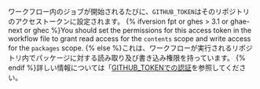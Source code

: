 ワークフロー内のジョブが開始されるたびに、`GITHUB_TOKEN`はそのリポジトリのアクセストークンに設定されます。 {% ifversion fpt or ghes > 3.1 or ghae-next or ghec %}You should set the permissions for this access token in the workflow file to grant read access for the `contents` scope and write access for the `packages` scope. {% else %}これは、ワークフローが実行されるリポジトリ内でパッケージに対する読み取り及び書き込み権限を持っています。 {% endif %}詳しい情報については「[GITHUB_TOKENでの認証](/actions/configuring-and-managing-workflows/authenticating-with-the-github_token)を参照してください。
